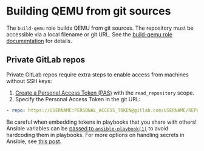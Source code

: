 # Building QEMU from git sources

The `build-qemu` role builds QEMU from git sources. The repository must be
accessible via a local filename or git URL. See the [build-qemu role
documentation](https://github.com/virt-roles/virt-roles/tree/main/build-qemu)
for details.

## Private GitLab repos

Private GitLab repos require extra steps to enable access from machines without
SSH keys:

1. [Create a Personal Access Token (PAS)](https://docs.gitlab.com/ee/user/profile/personal_access_tokens.html#create-a-personal-access-token) with the `read_repository` scope.
2. Specify the Personal Access Token in the git URL:
```yaml
- repo: https://USERNAME:PERSONAL_ACCESS_TOKEN@gitlab.com/USERNAME/REPO.git
```

Be careful when embedding tokens in playbooks that you share with others!
Ansible variables can be [passed to
`ansible-playbook(1)`](https://docs.ansible.com/ansible/latest/user_guide/playbooks_variables.html#defining-variables-at-runtime)
to avoid hardcoding them in playbooks. For more options on handling secrets in
Ansible, see [this
post](https://www.redhat.com/sysadmin/ansible-playbooks-secrets).

